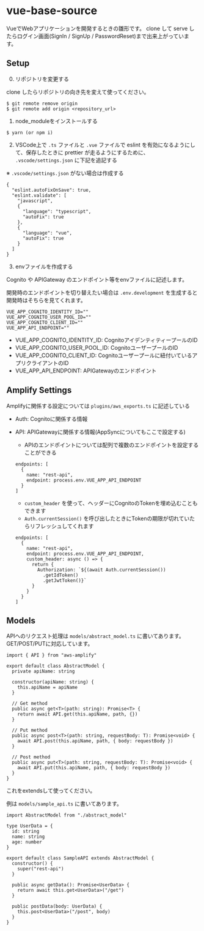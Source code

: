 # vue-base-source

VueでWebアプリケーションを開発するときの雛形です。
clone して serve したらログイン画面(SignIn / SignUp / PasswordReset)まで出来上がっています。

## Setup

0. リポジトリを変更する

clone したらリポジトリの向き先を変えて使ってください。

```
$ git remote remove origin
$ git remote add origin <repository_url>
```

1. node_moduleをインストールする

```
$ yarn (or npm i)
```

2. VSCode上で `.ts` ファイルと `.vue` ファイルで eslint を有効になるようにして、保存したときに prettier が走るようにするために、 `.vscode/settings.json` に下記を追記する

※ `.vscode/settings.json` がない場合は作成する

```
{
  "eslint.autoFixOnSave": true,
  "eslint.validate": [
    "javascript",
    {
      "language": "typescript",
      "autoFix": true
    },
    {
      "language": "vue",
      "autoFix": true
    }
  ]
}
```

3. envファイルを作成する

Cognito や APIGateway のエンドポイント等をenvファイルに記述します。

開発時のエンドポイントを切り替えたい場合は `.env.development` を生成すると開発時はそちらを見てくれます。

```
VUE_APP_COGNITO_IDENTITY_ID=""
VUE_APP_COGNITO_USER_POOL_ID=""
VUE_APP_COGNITO_CLIENT_ID=""
VUE_APP_API_ENDPOINT=""
```

- VUE_APP_COGNITO_IDENTITY_ID: CognitoアイデンティティープールのID
- VUE_APP_COGNITO_USER_POOL_ID: CognitoユーザープールのID
- VUE_APP_COGNITO_CLIENT_ID: Cognitoユーザープールに紐付いているアプリクライアントのID
- VUE_APP_API_ENDPOINT: APIGatewayのエンドポイント

## Amplify Settings

Amplifyに関係する設定については `plugins/aws_exports.ts` に記述している

- Auth: Cognitoに関係する情報
- API: APIGatewayに関係する情報(AppSyncについてもここで設定する)
  - APIのエンドポイントについては配列で複数のエンドポイントを設定することができる

  ```
  endpoints: [
    {
      name: "rest-api",
      endpoint: process.env.VUE_APP_API_ENDPOINT
    }
  ]
  ```

  - `custom_header` を使って、ヘッダーにCognitoのTokenを埋め込むこともできます
  - `Auth.currentSession()` を呼び出したときにTokenの期限が切れていたらリフレッシュしてくれます

  ```
  endpoints: [
    {
      name: "rest-api",
      endpoint: process.env.VUE_APP_API_ENDPOINT,
      custom_header: async () => {
        return {
          Authorization: `${(await Auth.currentSession())
            .getIdToken()
            .getJwtToken()}`
        }
      }
    }
  ]
  ```

## Models

APIへのリクエスト処理は `models/abstract_model.ts` に書いてあります。
GET/POST/PUTに対応しています。

```
import { API } from "aws-amplify"

export default class AbstractModel {
  private apiName: string

  constructor(apiName: string) {
    this.apiName = apiName
  }

  // Get method
  public async get<T>(path: string): Promise<T> {
    return await API.get(this.apiName, path, {})
  }

  // Put method
  public async post<T>(path: string, requestBody: T): Promise<void> {
    await API.post(this.apiName, path, { body: requestBody })
  }

  // Post method
  public async put<T>(path: string, requestBody: T): Promise<void> {
    await API.put(this.apiName, path, { body: requestBody })
  }
}
```

これをextendsして使ってください。

例は `models/sample_api.ts` に書いてあります。

```
import AbstractModel from "./abstract_model"

type UserData = {
  id: string
  name: string
  age: number
}

export default class SampleAPI extends AbstractModel {
  constructor() {
    super("rest-api")
  }

  public async getData(): Promise<UserData> {
    return await this.get<UserData>("/get")
  }

  public postData(body: UserData) {
    this.post<UserData>("/post", body)
  }
}
```
